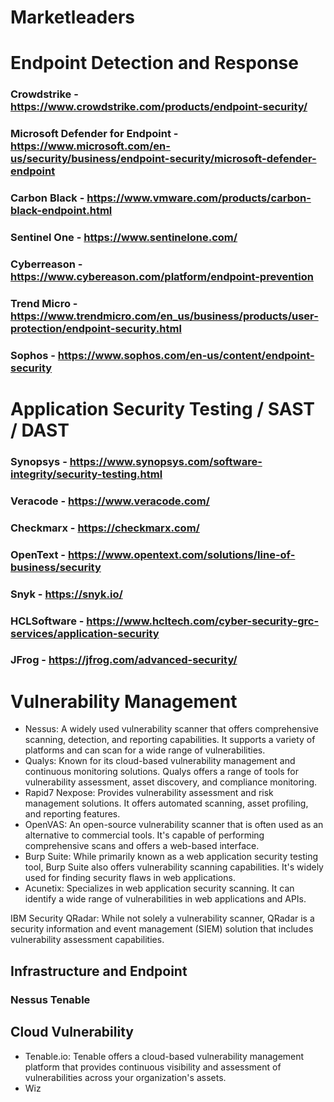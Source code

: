 # Marketleaders

# Endpoint Detection and Response

###  Crowdstrike - https://www.crowdstrike.com/products/endpoint-security/
###  Microsoft Defender for Endpoint - https://www.microsoft.com/en-us/security/business/endpoint-security/microsoft-defender-endpoint
###  Carbon Black - https://www.vmware.com/products/carbon-black-endpoint.html
###  Sentinel One - https://www.sentinelone.com/
###  Cyberreason - https://www.cybereason.com/platform/endpoint-prevention
###  Trend Micro - https://www.trendmicro.com/en_us/business/products/user-protection/endpoint-security.html
###  Sophos - https://www.sophos.com/en-us/content/endpoint-security


# Application Security Testing / SAST / DAST 

###  Synopsys - https://www.synopsys.com/software-integrity/security-testing.html
###  Veracode - https://www.veracode.com/
###  Checkmarx - https://checkmarx.com/
###  OpenText - https://www.opentext.com/solutions/line-of-business/security
###  Snyk - https://snyk.io/
###  HCLSoftware - https://www.hcltech.com/cyber-security-grc-services/application-security
###  JFrog - https://jfrog.com/advanced-security/


#  Vulnerability Management
 - Nessus: A widely used vulnerability scanner that offers comprehensive scanning, detection, and reporting capabilities. It supports a variety of platforms and can scan for a wide range of vulnerabilities.
 - Qualys: Known for its cloud-based vulnerability management and continuous monitoring solutions. Qualys offers a range of tools for vulnerability assessment, asset discovery, and compliance monitoring.
 - Rapid7 Nexpose: Provides vulnerability assessment and risk management solutions. It offers automated scanning, asset profiling, and reporting features.
 - OpenVAS: An open-source vulnerability scanner that is often used as an alternative to commercial tools. It's capable of performing comprehensive scans and offers a web-based interface.
 - Burp Suite: While primarily known as a web application security testing tool, Burp Suite also offers vulnerability scanning capabilities. It's widely used for finding security flaws in web applications.
 - Acunetix: Specializes in web application security scanning. It can identify a wide range of vulnerabilities in web applications and APIs.
 

IBM Security QRadar: While not solely a vulnerability scanner, QRadar is a security information and event management (SIEM) solution that includes vulnerability assessment capabilities. 

## Infrastructure and Endpoint
### Nessus Tenable

## Cloud Vulnerability

- Tenable.io: Tenable offers a cloud-based vulnerability management platform that provides continuous visibility and assessment of vulnerabilities across your organization's assets.
- Wiz
